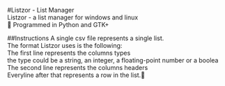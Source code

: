 #Listzor - List Manager <br />
Listzor - a list manager for windows and linux <br />
Programmed in Python and GTK+

##Instructions
A single csv file represents a single list. <br />
The format Listzor uses is the following: <br />
The first line represents the columns types <br />
the type could be a string, an integer, a floating-point number or a boolea
The second line represents the columns headers <br />
Everyline after that represents a row in the list.
